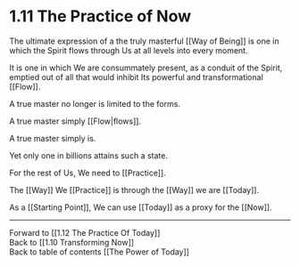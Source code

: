 # 1.11 The Practice of Now
The ultimate expression of a the truly masterful [[Way of Being]] is one in which the Spirit flows through Us at all levels into every moment. 

It is one in which We are consummately present, as a conduit of the Spirit, emptied out of all that would inhibit Its powerful and transformational [[Flow]].  

A true master no longer is limited to the forms.  

A true master simply [[Flow|flows]].  

A true master simply is.  

Yet only one in billions attains such a state.  

For the rest of Us, We need to [[Practice]].  

The [[Way]] We [[Practice]] is through the [[Way]] we are [[Today]].  

As a [[Starting Point]], We can use [[Today]] as a proxy for the [[Now]].  

___

Forward to [[1.12 The Practice Of Today]]  
Back to [[1.10 Transforming Now]]  
Back to table of contents [[The Power of Today]]  
